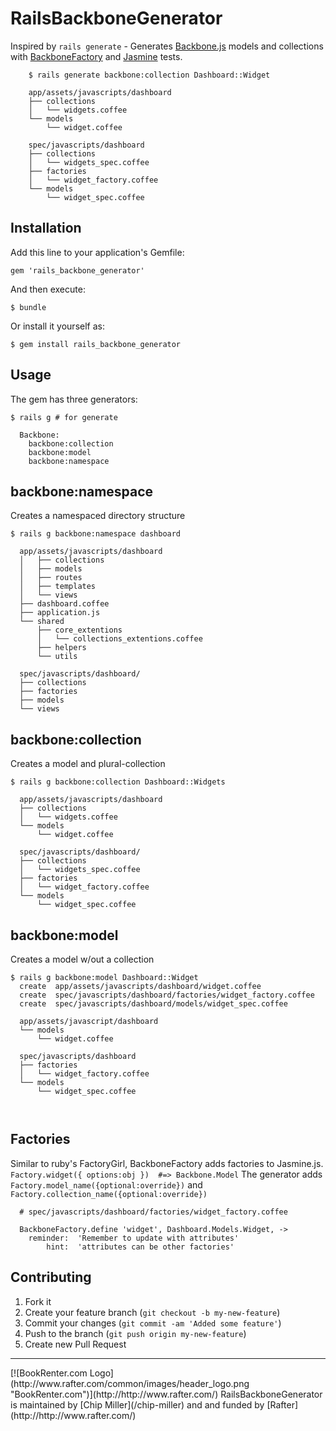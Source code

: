 # RailsBackboneGenerator
Inspired by ``rails generate`` - Generates [Backbone.js](/documentcloud/backbone) models and collections with [BackboneFactory](/SupportBee/Backbone-Factory) and [Jasmine](/pivotal/jasmine) tests.
```  
    $ rails generate backbone:collection Dashboard::Widget 
    
    app/assets/javascripts/dashboard
    ├── collections
    │   └── widgets.coffee
    └── models
        └── widget.coffee
    
    spec/javascripts/dashboard
    ├── collections
    │   └── widgets_spec.coffee
    ├── factories
    │   └── widget_factory.coffee
    └── models
        └── widget_spec.coffee
```
## Installation

Add this line to your application's Gemfile:

    gem 'rails_backbone_generator'

And then execute:

    $ bundle

Or install it yourself as:

    $ gem install rails_backbone_generator

## Usage
The gem has three generators:
```
$ rails g # for generate

  Backbone:
    backbone:collection
    backbone:model
    backbone:namespace
```
##  backbone:namespace
Creates a namespaced directory structure
```
$ rails g backbone:namespace dashboard
  
  app/assets/javascripts/dashboard
  │   ├── collections
  │   ├── models
  │   ├── routes
  │   ├── templates
  │   └── views
  ├── dashboard.coffee
  ├── application.js
  └── shared
      ├── core_extentions
      │   └── collections_extentions.coffee
      ├── helpers
      └── utils

  spec/javascripts/dashboard/
  ├── collections
  ├── factories
  ├── models
  └── views
```

##  backbone:collection
Creates a model and plural-collection 
```
$ rails g backbone:collection Dashboard::Widgets

  app/assets/javascripts/dashboard
  ├── collections
  │   └── widgets.coffee
  └── models
      └── widget.coffee
  
  spec/javascripts/dashboard/
  ├── collections
  │   └── widgets_spec.coffee
  ├── factories
  │   └── widget_factory.coffee
  └── models
      └── widget_spec.coffee
```


##  backbone:model
Creates a model w/out a collection
```
$ rails g backbone:model Dashboard::Widget
  create  app/assets/javascripts/dashboard/widget.coffee
  create  spec/javascripts/dashboard/factories/widget_factory.coffee
  create  spec/javascripts/dashboard/models/widget_spec.coffee
  
  app/assets/javascript/dashboard
  └── models
      └── widget.coffee
  
  spec/javascripts/dashboard
  ├── factories
  │   └── widget_factory.coffee
  └── models
      └── widget_spec.coffee
  
  
```
## Factories
Similar to ruby's FactoryGirl, BackboneFactory adds factories to Jasmine.js.  ``Factory.widget({ options:obj })  #=> Backbone.Model``
The generator adds ``Factory.model_name({optional:override})`` and ``Factory.collection_name({optional:override})``
```
  # spec/javascripts/dashboard/factories/widget_factory.coffee
  
  BackboneFactory.define 'widget', Dashboard.Models.Widget, ->
    reminder:  'Remember to update with attributes'
        hint:  'attributes can be other factories'
```



## Contributing

1. Fork it
2. Create your feature branch (`git checkout -b my-new-feature`)
3. Commit your changes (`git commit -am 'Added some feature'`)
4. Push to the branch (`git push origin my-new-feature`)
5. Create new Pull Request

<hr/>
[![BookRenter.com Logo](http://www.rafter.com/common/images/header_logo.png "BookRenter.com")](http://http://www.rafter.com/)
RailsBackboneGenerator is maintained by [Chip Miller](/chip-miller) and and funded by [Rafter](http://http://www.rafter.com/)

